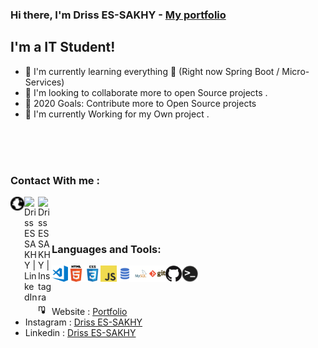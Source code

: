 ### Hi there, I'm Driss ES-SAKHY -  [My portfolio](https://drissessakhy.github.io/me/)


## I'm a IT Student! 

- 🎯 I'm currently learning everything 🤣 (Right now Spring Boot / Micro-Services)
- 🧩 I'm looking to collaborate more to open Source projects . 
- 🥅 2020 Goals: Contribute more to Open Source projects
- 📌 I'm currently Working for my Own project .
<br />
<br />
<br />

### Contact With me :

 [<img align="left" alt="DrissESSAKHY.com" width="22px" src="https://raw.githubusercontent.com/iconic/open-iconic/master/svg/globe.svg" />](https://drissessakhy.github.io/me/) 
 [<img align="left" alt="DrissESSAKHY | LinkedIn" width="22px" src="https://cdn.jsdelivr.net/npm/simple-icons@v3/icons/linkedin.svg" />](https://www.linkedin.com/in/driss-es-sakhy-5b831b13b/) 
[<img align="left" alt="DrissESSAKHY | Instagram" width="22px" src="https://cdn.jsdelivr.net/npm/simple-icons@v3/icons/instagram.svg" />](https://www.instagram.com/driss_es_sakhy/)
<br />
<br />
<br />

### Languages and Tools:

 <img align="left" alt="Visual Studio Code" width="26px" src="https://raw.githubusercontent.com/github/explore/80688e429a7d4ef2fca1e82350fe8e3517d3494d/topics/visual-studio-code/visual-studio-code.png" /> 
 <img align="left" alt="HTML5" width="26px" src="https://raw.githubusercontent.com/github/explore/80688e429a7d4ef2fca1e82350fe8e3517d3494d/topics/html/html.png" />   
 <img align="left" alt="CSS3" width="26px" src="https://raw.githubusercontent.com/github/explore/80688e429a7d4ef2fca1e82350fe8e3517d3494d/topics/css/css.png" /> 
 
 <img align="left" alt="JavaScript" width="26px" src="https://raw.githubusercontent.com/github/explore/80688e429a7d4ef2fca1e82350fe8e3517d3494d/topics/javascript/javascript.png" /> 
   
 <img align="left" alt="SQL" width="26px" src="https://raw.githubusercontent.com/github/explore/80688e429a7d4ef2fca1e82350fe8e3517d3494d/topics/sql/sql.png" />   
 <img align="left" alt="MySQL" width="26px" src="https://raw.githubusercontent.com/github/explore/80688e429a7d4ef2fca1e82350fe8e3517d3494d/topics/mysql/mysql.png" />   
 
 <img align="left" alt="Git" width="26px" src="https://raw.githubusercontent.com/github/explore/80688e429a7d4ef2fca1e82350fe8e3517d3494d/topics/git/git.png" /> 
 <img align="left" alt="GitHub" width="26px" src="https://raw.githubusercontent.com/github/explore/78df643247d429f6cc873026c0622819ad797942/topics/github/github.png" /> 
 <img align="left" alt="HTML5" width="26px" src="https://raw.githubusercontent.com/github/explore/80688e429a7d4ef2fca1e82350fe8e3517d3494d/topics/terminal/terminal.png" /> 

<br />
<br />
<br />

* Website : [Portfolio](https://drissessakhy.github.io/me/)
* Instagram : [Driss ES-SAKHY ](https://www.instagram.com/driss_es_sakhy/)
 * Linkedin : [Driss ES-SAKHY](https://www.linkedin.com/in/driss-es-sakhy-5b831b13b/)


